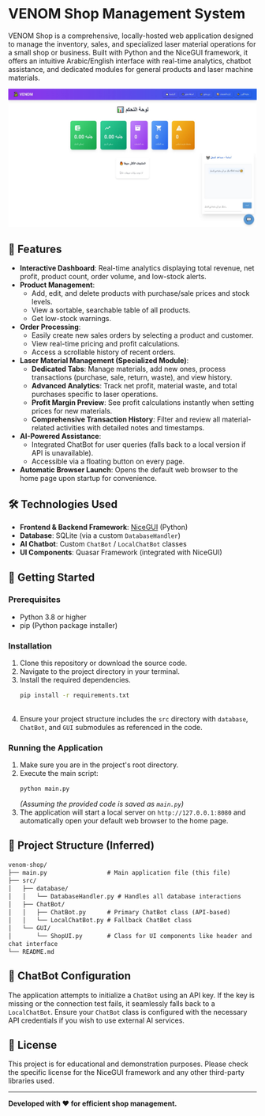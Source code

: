 # VENOM Shop Management System

VENOM Shop is a comprehensive, locally-hosted web application designed to manage the inventory, sales, and specialized laser material operations for a small shop or business. Built with Python and the NiceGUI framework, it offers an intuitive Arabic/English interface with real-time analytics, chatbot assistance, and dedicated modules for general products and laser machine materials.

![VENOM Shop Screenshot](png.png)

## 🌟 Features

*   **Interactive Dashboard**: Real-time analytics displaying total revenue, net profit, product count, order volume, and low-stock alerts.
*   **Product Management**:
    *   Add, edit, and delete products with purchase/sale prices and stock levels.
    *   View a sortable, searchable table of all products.
    *   Get low-stock warnings.
*   **Order Processing**:
    *   Easily create new sales orders by selecting a product and customer.
    *   View real-time pricing and profit calculations.
    *   Access a scrollable history of recent orders.
*   **Laser Material Management (Specialized Module)**:
    *   **Dedicated Tabs**: Manage materials, add new ones, process transactions (purchase, sale, return, waste), and view history.
    *   **Advanced Analytics**: Track net profit, material waste, and total purchases specific to laser operations.
    *   **Profit Margin Preview**: See profit calculations instantly when setting prices for new materials.
    *   **Comprehensive Transaction History**: Filter and review all material-related activities with detailed notes and timestamps.
*   **AI-Powered Assistance**:
    *   Integrated ChatBot for user queries (falls back to a local version if API is unavailable).
    *   Accessible via a floating button on every page.
*   **Automatic Browser Launch**: Opens the default web browser to the home page upon startup for convenience.

## 🛠️ Technologies Used

*   **Frontend & Backend Framework**: [NiceGUI](https://nicegui.io/) (Python)
*   **Database**: SQLite (via a custom `DatabaseHandler`)
*   **AI Chatbot**: Custom `ChatBot` / `LocalChatBot` classes
*   **UI Components**: Quasar Framework (integrated with NiceGUI)

## 🚀 Getting Started

### Prerequisites

*   Python 3.8 or higher
*   pip (Python package installer)

### Installation

1.  Clone this repository or download the source code.
2.  Navigate to the project directory in your terminal.
3.  Install the required dependencies.
    ```bash
    pip install -r requirements.txt
  
    ```
4.  Ensure your project structure includes the `src` directory with `database`, `ChatBot`, and `GUI` submodules as referenced in the code.

### Running the Application

1.  Make sure you are in the project's root directory.
2.  Execute the main script:
    ```bash
    python main.py
    ```
    *(Assuming the provided code is saved as `main.py`)*
3.  The application will start a local server on `http://127.0.0.1:8080` and automatically open your default web browser to the home page.

## 📂 Project Structure (Inferred)

```
venom-shop/
├── main.py                 # Main application file (this file)
├── src/
│   ├── database/
│   │   └── DatabaseHandler.py # Handles all database interactions
│   ├── ChatBot/
│   │   ├── ChatBot.py      # Primary ChatBot class (API-based)
│   │   └── LocalChatBot.py # Fallback ChatBot class
│   └── GUI/
│       └── ShopUI.py       # Class for UI components like header and chat interface
└── README.md
```

## 🤖 ChatBot Configuration

The application attempts to initialize a `ChatBot` using an API key. If the key is missing or the connection test fails, it seamlessly falls back to a `LocalChatBot`. Ensure your `ChatBot` class is configured with the necessary API credentials if you wish to use external AI services.

## 📜 License

This project is for educational and demonstration purposes. Please check the specific license for the NiceGUI framework and any other third-party libraries used.

---

**Developed with ❤️ for efficient shop management.**
